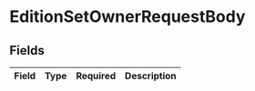 # EditionSetOwnerRequestBody


## Fields

| Field       | Type        | Required    | Description |
| ----------- | ----------- | ----------- | ----------- |